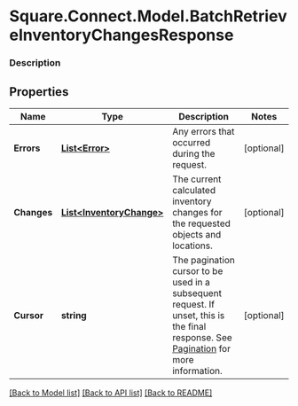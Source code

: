 # Square.Connect.Model.BatchRetrieveInventoryChangesResponse

### Description



## Properties

Name | Type | Description | Notes
------------ | ------------- | ------------- | -------------
**Errors** | [**List&lt;Error&gt;**](Error.md) | Any errors that occurred during the request. | [optional] 
**Changes** | [**List&lt;InventoryChange&gt;**](InventoryChange.md) | The current calculated inventory changes for the requested objects and locations. | [optional] 
**Cursor** | **string** | The pagination cursor to be used in a subsequent request. If unset, this is the final response. See [Pagination](/basics/api101/pagination) for more information. | [optional] 



[[Back to Model list]](../README.md#documentation-for-models) [[Back to API list]](../README.md#documentation-for-api-endpoints) [[Back to README]](../README.md)

